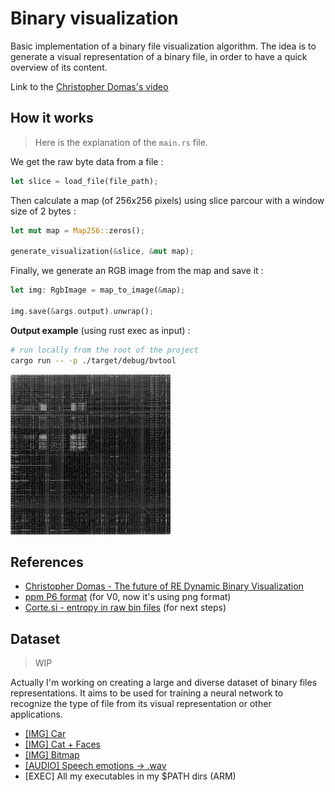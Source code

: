 # Binary visualization

Basic implementation of a binary file visualization algorithm. The idea is to generate a visual representation of a binary file, in order to have a quick overview of its content.

Link to the [Christopher Domas's video](https://www.youtube.com/watch?v=4bM3Gut1hIk)

## How it works

> Here is the explanation of the `main.rs` file.

We get the raw byte data from a file :

```rust
let slice = load_file(file_path);
```

Then calculate a map (of 256x256 pixels) using slice parcour with a window size of 2 bytes :

```rust
let mut map = Map256::zeros();

generate_visualization(&slice, &mut map);
```

Finally, we generate an RGB image from the map and save it :

```rust
let img: RgbImage = map_to_image(&map);

img.save(&args.output).unwrap();
```

**Output example** (using rust exec as input) :

```bash
# run locally from the root of the project
cargo run -- -p ./target/debug/bvtool
```

![rust exec visualization](./heatmap.png)

## References

- [Christopher Domas - The future of RE Dynamic Binary Visualization](https://www.youtube.com/watch?v=4bM3Gut1hIk)
- [ppm P6 format](https://en.wikipedia.org/wiki/Netpbm) (for V0, now it's using png format)
- [Corte.si - entropy in raw bin files](https://corte.si/posts/visualisation/entropy/) (for next steps)

## Dataset

> WIP

Actually I'm working on creating a large and diverse dataset of binary files representations. It aims to be used for training a neural network to recognize the type of file from its visual representation or other applications.

- [\[IMG\] Car](https://www.kaggle.com/datasets/prondeau/the-car-connection-picture-dataset)
- [\[IMG\] Cat + Faces](https://www.kaggle.com/datasets/prasunroy/natural-images)
- [\[IMG\] Bitmap](https://www.kaggle.com/datasets/tobiasbueck/bitmap-appple)
- [\[AUDIO\] Speech emotions -> .wav](https://www.kaggle.com/datasets/dmitrybabko/speech-emotion-recognition-en)
- \[EXEC\] All my executables in my $PATH dirs (ARM)
